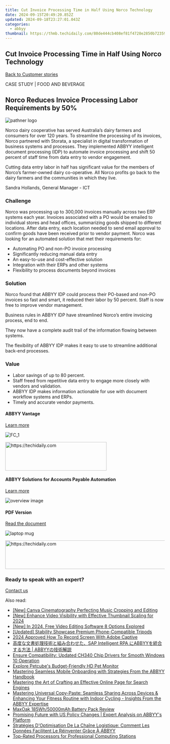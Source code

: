 ```yaml
---
title: Cut Invoice Processing Time in Half Using Norco Technology
date: 2024-09-15T20:49:20.852Z
updated: 2024-09-18T23:27:01.043Z
categories:
  - abbyy
thumbnail: https://thmb.techidaily.com/80de444cb408ef81f4728e2850b723591d8016d7f4cd61445fe263111407c51f.jpg
---
```


## Cut Invoice Processing Time in Half Using Norco Technology

[Back to Customer stories](https://tools.techidaily.com/abbyy/products/)

CASE STUDY | FOOD AND BEVERAGE

## Norco Reduces Invoice Processing Labor Requirements by 50%

![pathner logo](https://content.abbyy.com/-/media/project/abbyy/abbyy/insights/customer-stories/white-logos/norco-logo-new_white.png?h=71&iar=0&w=121)

Norco dairy cooperative has served Australia’s dairy farmers and consumers for over 120 years. To streamline the processing of its invoices, Norco partnered with Storata, a specialist in digital transformation of business systems and processes. They implemented ABBYY intelligent document processing (IDP) to automate invoice processing and shift 50 percent of staff time from data entry to vendor engagement.

Cutting data entry labor in half has significant value for the members of Norco’s farmer-owned dairy co-operative. All Norco profits go back to the dairy farmers and the communities in which they live.

Sandra Hollands, General Manager - ICT

### Challenge

Norco was processing up to 300,000 invoices manually across two ERP systems each year. Invoices associated with a PO would be emailed to individual stores and head offices, summarizing goods shipped to different locations. After data entry, each location needed to send email approval to confirm goods have been received prior to vendor payment. Norco was looking for an automated solution that met their requirements for:

* Automating PO and non-PO invoice processing
* Significantly reducing manual data entry
* An easy-to-use and cost-effective solution
* Integration with their ERPs and other systems
* Flexibility to process documents beyond invoices

### Solution

Norco found that ABBYY IDP could process their PO-based and non-PO invoices so fast and smart, it reduced their labor by 50 percent. Staff is now free to improve vendor management.

Business rules in ABBYY IDP have streamlined Norco’s entire invoicing process, end to end.

They now have a complete audit trail of the information flowing between systems.

The flexibility of ABBYY IDP makes it easy to use to streamline additional back-end processes. 

### Value

* Labor savings of up to 80 percent.
* Staff freed from repetitive data entry to engage more closely with vendors and validation.
* ABBYY IDP makes information actionable for use with document workflow systems and ERPs.
* Timely and accurate vendor payments.

#### ABBYY Vantage

[Learn more](https://tools.techidaily.com/abbyy/products/)

![FC_1](https://content.abbyy.com/-/media/project/abbyy/abbyy/products/flexicapture/fc_1.jpg?h=392&iar=0&w=696)

<!-- affiliate ads begin -->
<a href="https://bluettius.sjv.io/c/5597632/2139109/17108" target="_top" id="2139109">
  <img src="//a.impactradius-go.com/display-ad/17108-2139109" border="0" alt="https://techidaily.com" width="320" height="90"/>
</a>
<img height="0" width="0" src="https://bluettius.sjv.io/i/5597632/2139109/17108" style="position:absolute;visibility:hidden;" border="0" />
<!-- affiliate ads end -->

#### ABBYY Solutions for Accounts Payable Automation

[Learn more](https://tools.techidaily.com/abbyy/products/)

![overview image](https://content.abbyy.com/-/media/project/abbyy/abbyy/solutions/ap-automation/overview-image.jpg?h=800&iar=0&w=1392)

#### PDF Version

[Read the document](https://content.abbyy.com/-/media/Project/Abbyy/Abbyy/Insights/Customer-Stories/PDFs/norco-case-study-intelligent-document-processing-en.pdf)

![laptop mug](https://content.abbyy.com/-/media/project/abbyy/abbyy/company/newsroom/news-images/laptop-mug.jpg?h=836&iar=0&w=1486)

<!-- affiliate ads begin -->
<a href="https://appsumo.8odi.net/c/5597632/2151859/7443" target="_top" id="2151859">
  <img src="//a.impactradius-go.com/display-ad/7443-2151859" border="0" alt="https://techidaily.com" width="728" height="90"/>
</a>
<img height="0" width="0" src="https://appsumo.8odi.net/i/5597632/2151859/7443" style="position:absolute;visibility:hidden;" border="0" />
<!-- affiliate ads end -->

### Ready to speak with an expert?

[Contact us](https://tools.techidaily.com/abbyy/products/)

<ins class="adsbygoogle"
     style="display:block"
     data-ad-format="autorelaxed"
     data-ad-client="ca-pub-7571918770474297"
     data-ad-slot="1223367746"></ins>

<ins class="adsbygoogle"
     style="display:block"
     data-ad-client="ca-pub-7571918770474297"
     data-ad-slot="8358498916"
     data-ad-format="auto"
     data-full-width-responsive="true"></ins>

<span class="atpl-alsoreadstyle">Also read:</span>
<div><ul>
<li><a href="https://extra-lessons.techidaily.com/new-canva-cinematography-perfecting-music-cropping-and-editing/"><u>[New] Canva Cinematography Perfecting Music Cropping and Editing</u></a></li>
<li><a href="https://facebook-video-share.techidaily.com/new-enhance-video-visibility-with-effective-thumbnail-scaling-for-2024/"><u>[New] Enhance Video Visibility with Effective Thumbnail Scaling for 2024</u></a></li>
<li><a href="https://eaxpv-info.techidaily.com/new-in-2024-free-video-editing-software-8-options-explored/"><u>[New] In 2024, Free Video Editing Software 8 Options Explored</u></a></li>
<li><a href="https://extra-guidance.techidaily.com/updated-stability-showcase-premium-phone-compatible-tripods/"><u>[Updated] Stability Showcase Premium Phone-Compatible Tripods</u></a></li>
<li><a href="https://screen-sharing-recording.techidaily.com/2024-approved-how-to-record-screen-with-adobe-captive/"><u>2024 Approved How To Record Screen With Adobe Captive</u></a></li>
<li><a href="https://solve-popular.techidaily.com/sap-intelligent-rpa-abbyy-abbyy/"><u>高度な文書処理技術と組み合わせた、SAP Intelligent RPA にABBYYを統合する方法 | ABBYYの技術解説</u></a></li>
<li><a href="https://win-amazing.techidaily.com/ensure-compatibility-updated-ch340-chip-drivers-for-smooth-windows-10-operation/"><u>Ensure Compatibility: Updated CH340 Chip Drivers for Smooth Windows 10 Operation</u></a></li>
<li><a href="https://buynow-reviews.techidaily.com/explore-petcubes-budget-friendly-hd-pet-monitor/"><u>Explore Petcube's Budget-Friendly HD Pet Monitor</u></a></li>
<li><a href="https://solve-popular.techidaily.com/mastering-seamless-mobile-onboarding-with-strategies-from-the-abbyy-handbook/"><u>Mastering Seamless Mobile Onboarding with Strategies From the ABBYY Handbook</u></a></li>
<li><a href="https://solve-popular.techidaily.com/mastering-the-art-of-crafting-an-effective-online-page-for-search-engines/"><u>Mastering the Art of Crafting an Effective Online Page for Search Engines</u></a></li>
<li><a href="https://solve-popular.techidaily.com/mastering-universal-copy-paste-seamless-sharing-across-devices-and-enhancing-your-fitness-routine-with-indoor-cycling-insights-from-the-abbyy-expertise/"><u>Mastering Universal Copy-Paste: Seamless Sharing Across Devices & Enhancing Your Fitness Routine with Indoor Cycling - Insights From the ABBYY Expertise</u></a></li>
<li><a href="https://buynow-info.techidaily.com/maxoak-185wh50000mah-battery-pack-review/"><u>MaxOak 185Wh/50000mAh Battery Pack Review</u></a></li>
<li><a href="https://solve-popular.techidaily.com/promising-future-with-us-policy-changes-expert-analysis-on-abbyys-platform/"><u>Promising Future with US Policy Changes | Expert Analysis on ABBYY's Platform</u></a></li>
<li><a href="https://solve-popular.techidaily.com/strategies-doptimisation-de-la-chaine-logistique-comment-les-donnees-facilitent-le-reinventer-grace-a-abbyy/"><u>Stratégies D'Optimisation De La Chaîne Logistique: Comment Les Données Facilitent Le Réinventer Grâce À ABBYY</u></a></li>
<li><a href="https://hardware-tips.techidaily.com/top-rated-processors-for-professional-computing-stations/"><u>Top-Rated Processors for Professional Computing Stations</u></a></li>
</ul></div>


